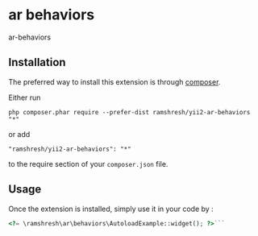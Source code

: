 ar behaviors
============
ar-behaviors

Installation
------------

The preferred way to install this extension is through [composer](http://getcomposer.org/download/).

Either run

```
php composer.phar require --prefer-dist ramshresh/yii2-ar-behaviors "*"
```

or add

```
"ramshresh/yii2-ar-behaviors": "*"
```

to the require section of your `composer.json` file.


Usage
-----

Once the extension is installed, simply use it in your code by  :

```php
<?= \ramshresh\ar\behaviors\AutoloadExample::widget(); ?>```
